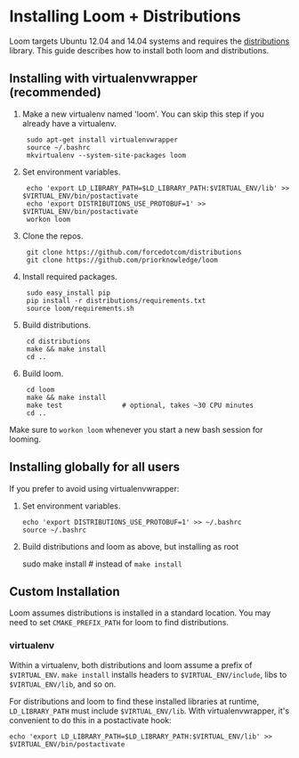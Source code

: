 # Installing Loom + Distributions

Loom targets Ubuntu 12.04 and 14.04 systems and requires the
[distributions](https://github.com/forcedotcom/distributions) library.
This guide describes how to install both loom and distributions.

## Installing with virtualenvwrapper (recommended)

1. Make a new virtualenv named 'loom'.
    You can skip this step if you already have a virtualenv.

        sudo apt-get install virtualenvwrapper
        source ~/.bashrc
        mkvirtualenv --system-site-packages loom

2. Set environment variables.

        echo 'export LD_LIBRARY_PATH=$LD_LIBRARY_PATH:$VIRTUAL_ENV/lib' >> $VIRTUAL_ENV/bin/postactivate
        echo 'export DISTRIBUTIONS_USE_PROTOBUF=1' >> $VIRTUAL_ENV/bin/postactivate
        workon loom

3. Clone the repos.

        git clone https://github.com/forcedotcom/distributions
        git clone https://github.com/priorknowledge/loom

4. Install required packages.

        sudo easy_install pip
        pip install -r distributions/requirements.txt
        source loom/requirements.sh

5. Build distributions.

        cd distributions
        make && make install
        cd ..

6. Build loom.

        cd loom
        make && make install
        make test               # optional, takes ~30 CPU minutes
        cd ..

Make sure to `workon loom` whenever you start a new bash session for looming.

## Installing globally for all users

If you prefer to avoid using virtualenvwrapper:

1.  Set environment variables.

        echo 'export DISTRIBUTIONS_USE_PROTOBUF=1' >> ~/.bashrc
        source ~/.bashrc

3. Build distributions and loom as above, but installing as root

    sudo make install       # instead of `make install`

## Custom Installation

Loom assumes distributions is installed in a standard location.
You may need to set `CMAKE_PREFIX_PATH` for loom to find distributions.

### virtualenv

Within a virtualenv, both distributions and loom assume a prefix of
`$VIRTUAL_ENV`. `make install` installs headers to
`$VIRTUAL_ENV/include`, libs to `$VIRTUAL_ENV/lib`, and so on.

For distributions and loom to find these installed libraries at
runtime, `LD_LIBRARY_PATH` must include `$VIRTUAL_ENV/lib`. With
virtualenvwrapper, it's convenient to do this in a postactivate hook:

    echo 'export LD_LIBRARY_PATH=$LD_LIBRARY_PATH:$VIRTUAL_ENV/lib' >> $VIRTUAL_ENV/bin/postactivate
